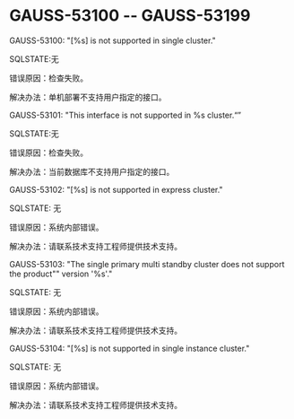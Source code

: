 # GAUSS-53100 -- GAUSS-53199<a name="ZH-CN_TOPIC_0302073162"></a>

GAUSS-53100: "\[%s\] is not supported in single cluster."

SQLSTATE:无

错误原因：检查失败。

解决办法：单机部署不支持用户指定的接口。

GAUSS-53101: "This interface is not supported in %s cluster.“”

SQLSTATE:无

错误原因：检查失败。

解决办法：当前数据库不支持用户指定的接口。

GAUSS-53102: "\[%s\] is not supported in express cluster."

SQLSTATE: 无

错误原因：系统内部错误。

解决办法：请联系技术支持工程师提供技术支持。

GAUSS-53103: "The single primary multi standby cluster does not support the product"" version '%s'."

SQLSTATE: 无

错误原因：系统内部错误。

解决办法：请联系技术支持工程师提供技术支持。

GAUSS-53104: "\[%s\] is not supported in single instance cluster."

SQLSTATE: 无

错误原因：系统内部错误。

解决办法：请联系技术支持工程师提供技术支持。

